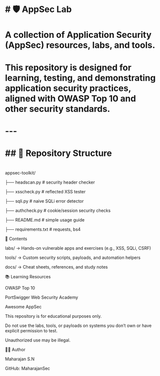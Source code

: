 # \# 🛡️ AppSec Lab

# 

# A collection of Application Security (AppSec) resources, labs, and tools.

# This repository is designed for learning, testing, and demonstrating application security practices, aligned with OWASP Top 10 and other security standards.

# 

# ---

# 

# \## 📂 Repository Structure

# 

appsec-toolkit/

├── headscan.py      # security header checker

├── xsscheck.py      # reflected XSS tester

├── sqli.py          # naive SQLi error detector

├── authcheck.py     # cookie/session security checks

├── README.md        # simple usage guide

├── requirements.txt # requests, bs4



📘 Contents



labs/ → Hands-on vulnerable apps and exercises (e.g., XSS, SQLi, CSRF)



tools/ → Custom security scripts, payloads, and automation helpers



docs/ → Cheat sheets, references, and study notes





📚 Learning Resources



OWASP Top 10



PortSwigger Web Security Academy



Awesome AppSec



This repository is for educational purposes only.

Do not use the labs, tools, or payloads on systems you don’t own or have explicit permission to test.

Unauthorized use may be illegal.



👨‍💻 Author



Maharajan S.N

GitHub: MaharajanSec

